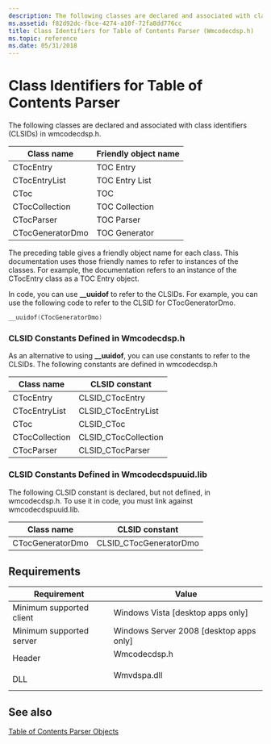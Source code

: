 ```yaml
---
description: The following classes are declared and associated with class identifiers (CLSIDs) in wmcodecdsp.h.
ms.assetid: f82d92dc-fbce-4274-a10f-72fa8dd776cc
title: Class Identifiers for Table of Contents Parser (Wmcodecdsp.h)
ms.topic: reference
ms.date: 05/31/2018
---
```


# Class Identifiers for Table of Contents Parser

The following classes are declared and associated with class identifiers (CLSIDs) in wmcodecdsp.h.



| Class name       | Friendly object name |
|------------------|----------------------|
| CTocEntry        | TOC Entry            |
| CTocEntryList    | TOC Entry List       |
| CToc             | TOC                  |
| CTocCollection   | TOC Collection       |
| CTocParser       | TOC Parser           |
| CTocGeneratorDmo | TOC Generator        |



 

The preceding table gives a friendly object name for each class. This documentation uses those friendly names to refer to instances of the classes. For example, the documentation refers to an instance of the CTocEntry class as a TOC Entry object.

In code, you can use **\_\_uuidof** to refer to the CLSIDs. For example, you can use the following code to refer to the CLSID for CTocGeneratorDmo.


```C++
__uuidof(CTocGeneratorDmo)
```



### CLSID Constants Defined in Wmcodecdsp.h

As an alternative to using **\_\_uuidof**, you can use constants to refer to the CLSIDs. The following constants are defined in wmcodecdsp.h



| Class name     | CLSID constant        |
|----------------|-----------------------|
| CTocEntry      | CLSID\_CTocEntry      |
| CTocEntryList  | CLSID\_CTocEntryList  |
| CToc           | CLSID\_CToc           |
| CTocCollection | CLSID\_CTocCollection |
| CTocParser     | CLSID\_CTocParser     |



 

### CLSID Constants Defined in Wmcodecdspuuid.lib

The following CLSID constant is declared, but not defined, in wmcodecdsp.h. To use it in code, you must link against wmcodecdspuuid.lib.



| Class name       | CLSID constant          |
|------------------|-------------------------|
| CTocGeneratorDmo | CLSID\_CTocGeneratorDmo |



 

## Requirements



| Requirement | Value |
|-------------------------------------|-----------------------------------------------------------------------------------------|
| Minimum supported client<br/> | Windows Vista \[desktop apps only\]<br/>                                          |
| Minimum supported server<br/> | Windows Server 2008 \[desktop apps only\]<br/>                                    |
| Header<br/>                   | <dl> <dt>Wmcodecdsp.h</dt> </dl> |
| DLL<br/>                      | <dl> <dt>Wmvdspa.dll</dt> </dl>  |



## See also

<dl> <dt>

[Table of Contents Parser Objects](toc-parser-objects.md)
</dt> </dl>

 

 




